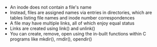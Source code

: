 - An inode does not contain a file's name
- Instead, files are assigned names via entries in directories, which are tables listing file names and inode number correspondences
-  A file may have multiple links, all of which enjoy equal status
-  Links are created using link() and unlink() 
- You can create, remove, open using the in-built functions within C programs like mkdir(), rmdir(), opendir() 


